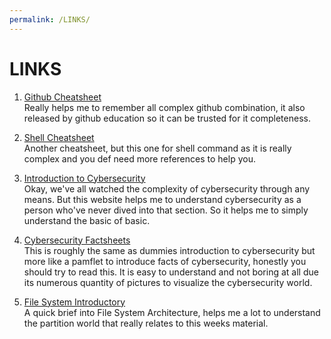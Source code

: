 ```yaml
---
permalink: /LINKS/
---
```


# LINKS

1. [Github Cheatsheet](https://education.github.com/git-cheat-sheet-education.pdf)<br>
Really helps me to remember all complex github combination, it also released by github education so it can be trusted for it completeness.

2. [Shell Cheatsheet](https://oit.ua.edu/wp-content/uploads/2020/12/Linux_bash_cheat_sheet-1.pdf)<br>
Another cheatsheet, but this one for shell command as it is really complex and you def need more references to help you.

3. [Introduction to Cybersecurity](https://www.dummies.com/computers/computer-networking/network-security/what-is-cybersecurity/)<br>
Okay, we've all watched the complexity of cybersecurity through any means. But this website helps me to understand cybersecurity as a person who've never dived into that section. So it helps me to simply understand the basic of basic.

4. [Cybersecurity Factsheets](https://www.ftc.gov/system/files/attachments/cybersecurity-small-business/cybersecuirty_sb_factsheets_all.pdf)<br>
This is roughly the same as dummies introduction to cybersecurity but more like a pamflet to introduce facts of cybersecurity, honestly you should try to read this. It is easy to understand and not boring at all due its numerous quantity of pictures to visualize the cybersecurity world. 

5. [File System Introductory](https://www.freecodecamp.org/news/file-systems-architecture-explained/)<br>
A quick brief into File System Architecture, helps me a lot to understand the partition world that really relates to this weeks material.
